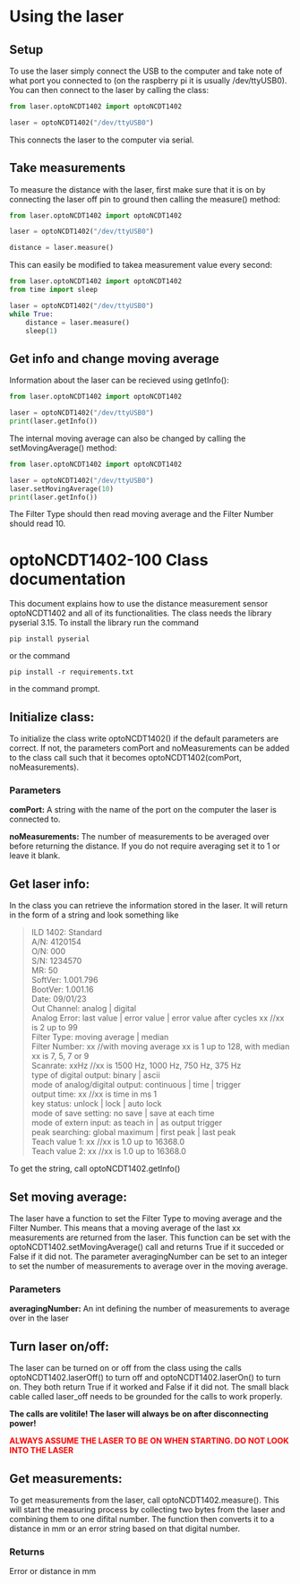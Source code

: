 # Using the laser
## Setup
To use the laser simply connect the USB to the computer and take note of what port you connected to (on the raspberry pi it is usually /dev/ttyUSB0). You can then connect to the laser by calling the class:
``` python
from laser.optoNCDT1402 import optoNCDT1402

laser = optoNCDT1402("/dev/ttyUSB0")
```
This connects the laser to the computer via serial.
## Take measurements
To measure the distance with the laser, first make sure that it is on by connecting the laser off pin to ground then calling the measure() method:
``` python
from laser.optoNCDT1402 import optoNCDT1402

laser = optoNCDT1402("/dev/ttyUSB0")

distance = laser.measure()
```
This can easily be modified to takea measurement value every second:
``` python
from laser.optoNCDT1402 import optoNCDT1402
from time import sleep

laser = optoNCDT1402("/dev/ttyUSB0")
while True:
    distance = laser.measure()
    sleep(1)
```

## Get info and change moving average
Information about the laser can be recieved using getInfo():
``` python
from laser.optoNCDT1402 import optoNCDT1402

laser = optoNCDT1402("/dev/ttyUSB0")
print(laser.getInfo())
```
The internal moving average can also be changed by calling the setMovingAverage() method:
``` python
from laser.optoNCDT1402 import optoNCDT1402

laser = optoNCDT1402("/dev/ttyUSB0")
laser.setMovingAverage(10)
print(laser.getInfo())
```
The Filter Type should then read moving average and the Filter Number should read 10.

# optoNCDT1402-100 Class documentation
This document explains how to use the distance measurement sensor optoNCDT1402 and all of its functionalities.
The class needs the library pyserial 3.15. To install the library run the command
``` console
pip install pyserial
```
or the command
``` console
pip install -r requirements.txt
```
in the command prompt.

## Initialize class:
To initialize the class write optoNCDT1402() if the default parameters are correct. If not, the parameters comPort and noMeasurements can be added to the class call such that it becomes optoNCDT1402(comPort, noMeasurements).


### Parameters

**comPort:** A string with the name of the port on the computer the laser is connected to.

**noMeasurements:** The number of measurements to be averaged over before returning the distance. If you do not require averaging set it to 1 or leave it blank.
## Get laser info:
In the class you can retrieve the information stored in the laser. It will return in the form of a string and look something like

>ILD 1402: Standard <br> 
>A/N: 4120154 <br>
>O/N: 000 <br>
>S/N: 1234570 <br>
>MR: 50 <br>
>SoftVer: 1.001.796 <br> 
>BootVer: 1.001.16 <br>
>Date: 09/01/23 <br>
>Out Channel: analog | digital <br>
>Analog Error: last value | error value | error value after cycles xx //xx is 2 up to 99 <br>
>Filter Type: moving average | median<br>
>Filter Number: xx //with moving average xx is 1 up to 128, with median xx is 7, 5, 7 or 9<br>
>Scanrate: xxHz //xx is 1500 Hz, 1000 Hz, 750 Hz, 375 Hz<br> 
>type of digital output: binary | ascii <br>
>mode of analog/digital output: continuous | time | trigger<br>
>output time: xx //xx is time in ms 1<br>
>key status: unlock | lock | auto lock <br>
>mode of save setting: no save | save at each time<br> 
>mode of extern input: as teach in | as output trigger<br>
>peak searching: global maximum | first peak | last peak <br>
>Teach value 1: xx //xx is 1.0 up to 16368.0 <br>
>Teach value 2: xx //xx is 1.0 up to 16368.0<br>

To get the string, call optoNCDT1402.getInfo()

## Set moving average:
The laser have a function to set the Filter Type to moving average and the Filter Number. This means that a moving average of the last xx measurements are returned from the laser. This function can be set with the optoNCDT1402.setMovingAverage() call and returns True if it succeded or False if it did not. The parameter averagingNumber can be set to an integer to set the number of measurements to average over in the moving average.

### Parameters

**averagingNumber:** An int defining the number of measurements to average over in the laser

## Turn laser on/off:
The laser can be turned on or off from the class using the calls optoNCDT1402.laserOff() to turn off and optoNCDT1402.laserOn() to turn on. They both return True if it worked and False if it did not. The small black cable called laser_off needs to be grounded for the calls to work properly.

**The calls are volitile! The laser will always be on after disconnecting power!**

<span style = "color:red">**ALWAYS ASSUME THE LASER TO BE ON WHEN STARTING. DO NOT LOOK INTO THE LASER**</span>

## Get measurements:
To get measurements from the laser, call optoNCDT1402.measure(). This will start the measuring process by collecting two bytes from the laser and combining them to one difital number. The function then converts it to a distance in mm or an error string based on that digital number.

### Returns
Error or distance in mm
